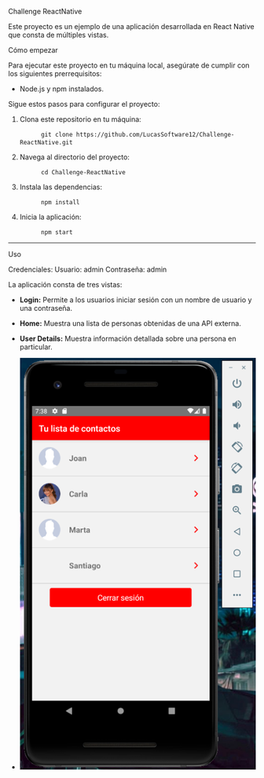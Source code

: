 

Challenge ReactNative

Este proyecto es un ejemplo de una aplicación desarrollada en React Native que consta de múltiples vistas.



Cómo empezar

Para ejecutar este proyecto en tu máquina local, asegúrate de cumplir con los siguientes prerrequisitos:

- Node.js y npm instalados.

Sigue estos pasos para configurar el proyecto:

1. Clona este repositorio en tu máquina:

             git clone https://github.com/LucasSoftware12/Challenge-ReactNative.git

2. Navega al directorio del proyecto:

             cd Challenge-ReactNative

3. Instala las dependencias:

             npm install

4. Inicia la aplicación:

             npm start

---

Uso

Credenciales: 
Usuario: admin
Contraseña: admin

La aplicación consta de tres vistas:

- **Login:** Permite a los usuarios iniciar sesión con un nombre de usuario y una contraseña.

- **Home:** Muestra una lista de personas obtenidas de una API externa.

- **User Details:** Muestra información detallada sobre una persona en particular.

- ![Texto alternativo](https://github.com/LucasSoftware12/Challenge-ReactNative/blob/main/images/Home.PNG)
